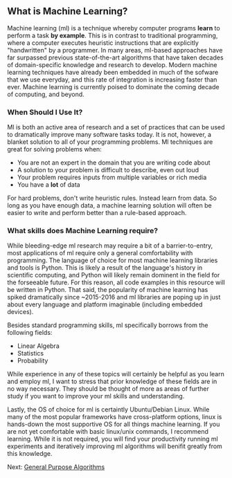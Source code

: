 ## What is Machine Learning?

Machine learning (ml) is a technique whereby computer programs **learn** to perform a task **by example**. This is in contrast to traditional programming, where a computer executes heuristic instructions that are explicitly "handwritten" by a programmer. In many areas, ml-based approaches have far surpassed previous state-of-the-art algorithms that have taken decades of domain-specific knowledge and research to develop. Modern machine learning techniques have already been embedded in much of the sofware that we use everyday, and this rate of integration is increasing faster than ever. Machine learning is currently poised to dominate the coming decade of computing, and beyond. 

### When Should I Use It?

Ml is both an active area of research and a set of practices that can be used to dramatically improve many software tasks today. It is not, however, a blanket solution to all of your programming problems. Ml techniques are great for solving problems when:

- You are not an expert in the domain that you are writing code about
- A solution to your problem is difficult to describe, even out loud
- Your problem requires inputs from multiple variables or rich media
- You have a **lot** of data

For hard problems, don't write heuristic rules. Instead learn from data. So long as you have enough data, a machine learning solution will often be easier to write and perform better than a rule-based approach.

### What skills does Machine Learning require?

While bleeding-edge ml research may require a bit of a barrier-to-entry, most applications of ml require only a general comfortability with programming. The language of choice for most machine learning libraries and tools is Python. This is likely a result of the language's history in scientific computing, and Python will likely remain dominent in the field for the forseeable future. For this reason, all code examples in this resource will be written in Python. That said, the popularity of machine learning has spiked dramatically since ~2015-2016 and ml libraries are poping up in just about every language and platform imaginable (including embedded devices).

Besides standard programming skills, ml specifically borrows from the following fields:

- Linear Algebra
- Statistics
- Probability

While experience in any of these topics will certainly be helpful as you learn and employ ml, I want to stress that prior knowledge of these fields are in no way necessary. They should be thought of more as areas of further study if you want to improve your ml skills and understanding.

Lastly, the OS of choice for ml is certaintly Ubuntu/Debian Linux. While many of the most popular frameworks have cross-platform options, linux is hands-down the most supportive OS for all things machine learning. If you are not yet comfortable with basic linux/unix commands, I recommend learning. While it is not required, you will find your productivity running ml experiments and iteratively improving ml algorithms will benifit greatly from this knowledge.

Next: [General Purpose Algorithms](general-purpose-algorithms.html)